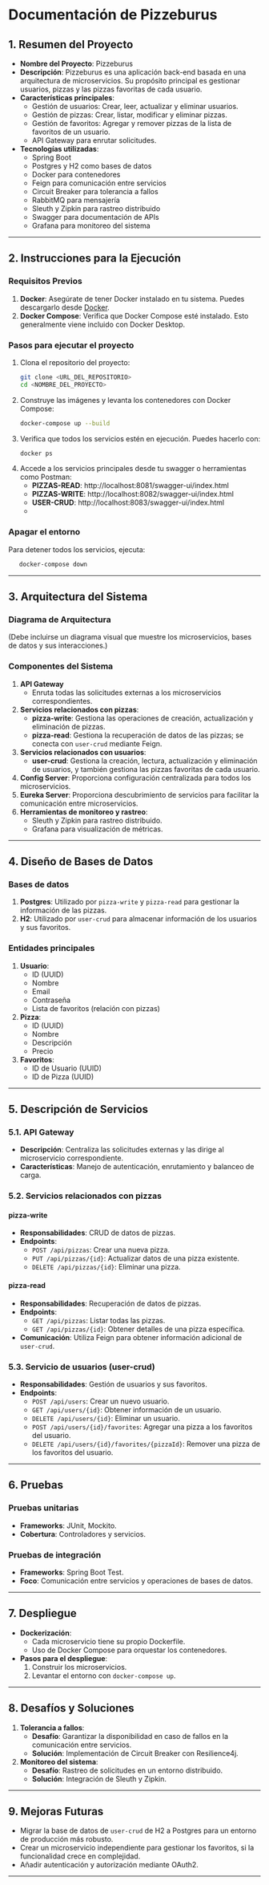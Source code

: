 # Documentación de Pizzeburus

## **1. Resumen del Proyecto**
- **Nombre del Proyecto**: Pizzeburus
- **Descripción**: Pizzeburus es una aplicación back-end basada en una arquitectura de microservicios. Su propósito principal es gestionar usuarios, pizzas y las pizzas favoritas de cada usuario.
- **Características principales**:
    - Gestión de usuarios: Crear, leer, actualizar y eliminar usuarios.
    - Gestión de pizzas: Crear, listar, modificar y eliminar pizzas.
    - Gestión de favoritos: Agregar y remover pizzas de la lista de favoritos de un usuario.
    - API Gateway para enrutar solicitudes.
- **Tecnologías utilizadas**:
    - Spring Boot
    - Postgres y H2 como bases de datos
    - Docker para contenedores
    - Feign para comunicación entre servicios
    - Circuit Breaker para tolerancia a fallos
    - RabbitMQ para mensajería
    - Sleuth y Zipkin para rastreo distribuido
    - Swagger para documentación de APIs
    - Grafana para monitoreo del sistema

---

## **2. Instrucciones para la Ejecución**

### **Requisitos Previos**
1. **Docker**: Asegúrate de tener Docker instalado en tu sistema. Puedes descargarlo desde [Docker](https://www.docker.com/).
2. **Docker Compose**: Verifica que Docker Compose esté instalado. Esto generalmente viene incluido con Docker Desktop.

### **Pasos para ejecutar el proyecto**

1. Clona el repositorio del proyecto:
   ```bash
   git clone <URL_DEL_REPOSITORIO>
   cd <NOMBRE_DEL_PROYECTO>
   ```
2. Construye las imágenes y levanta los contenedores con Docker Compose:
   ```bash
   docker-compose up --build
   ```
3. Verifica que todos los servicios estén en ejecución. Puedes hacerlo con:
   ```bash
   docker ps
   ```
4. Accede a los servicios principales desde tu swagger o herramientas como Postman:
    - **PIZZAS-READ**: http://localhost:8081/swagger-ui/index.html
    - **PIZZAS-WRITE**: http://localhost:8082/swagger-ui/index.html
    - **USER-CRUD**: http://localhost:8083/swagger-ui/index.html
    -
### **Apagar el entorno**
Para detener todos los servicios, ejecuta:
```bash
   docker-compose down
```

---

## **3. Arquitectura del Sistema**

### **Diagrama de Arquitectura**
(Debe incluirse un diagrama visual que muestre los microservicios, bases de datos y sus interacciones.)

### **Componentes del Sistema**
1. **API Gateway**
    - Enruta todas las solicitudes externas a los microservicios correspondientes.
2. **Servicios relacionados con pizzas**:
    - **pizza-write**: Gestiona las operaciones de creación, actualización y eliminación de pizzas.
    - **pizza-read**: Gestiona la recuperación de datos de las pizzas; se conecta con `user-crud` mediante Feign.
3. **Servicios relacionados con usuarios**:
    - **user-crud**: Gestiona la creación, lectura, actualización y eliminación de usuarios, y también gestiona las pizzas favoritas de cada usuario.
4. **Config Server**: Proporciona configuración centralizada para todos los microservicios.
5. **Eureka Server**: Proporciona descubrimiento de servicios para facilitar la comunicación entre microservicios.
6. **Herramientas de monitoreo y rastreo**:
    - Sleuth y Zipkin para rastreo distribuido.
    - Grafana para visualización de métricas.

---

## **4. Diseño de Bases de Datos**

### **Bases de datos**
1. **Postgres**: Utilizado por `pizza-write` y `pizza-read` para gestionar la información de las pizzas.
2. **H2**: Utilizado por `user-crud` para almacenar información de los usuarios y sus favoritos.

### **Entidades principales**
1. **Usuario**:
    - ID (UUID)
    - Nombre
    - Email
    - Contraseña
    - Lista de favoritos (relación con pizzas)
2. **Pizza**:
    - ID (UUID)
    - Nombre
    - Descripción
    - Precio
3. **Favoritos**:
    - ID de Usuario (UUID)
    - ID de Pizza (UUID)

---

## **5. Descripción de Servicios**

### **5.1. API Gateway**
- **Descripción**: Centraliza las solicitudes externas y las dirige al microservicio correspondiente.
- **Características**: Manejo de autenticación, enrutamiento y balanceo de carga.

### **5.2. Servicios relacionados con pizzas**
#### **pizza-write**
- **Responsabilidades**: CRUD de datos de pizzas.
- **Endpoints**:
    - `POST /api/pizzas`: Crear una nueva pizza.
    - `PUT /api/pizzas/{id}`: Actualizar datos de una pizza existente.
    - `DELETE /api/pizzas/{id}`: Eliminar una pizza.

#### **pizza-read**
- **Responsabilidades**: Recuperación de datos de pizzas.
- **Endpoints**:
    - `GET /api/pizzas`: Listar todas las pizzas.
    - `GET /api/pizzas/{id}`: Obtener detalles de una pizza específica.
- **Comunicación**: Utiliza Feign para obtener información adicional de `user-crud`.

### **5.3. Servicio de usuarios (user-crud)**
- **Responsabilidades**: Gestión de usuarios y sus favoritos.
- **Endpoints**:
    - `POST /api/users`: Crear un nuevo usuario.
    - `GET /api/users/{id}`: Obtener información de un usuario.
    - `DELETE /api/users/{id}`: Eliminar un usuario.
    - `POST /api/users/{id}/favorites`: Agregar una pizza a los favoritos del usuario.
    - `DELETE /api/users/{id}/favorites/{pizzaId}`: Remover una pizza de los favoritos del usuario.

---

## **6. Pruebas**

### **Pruebas unitarias**
- **Frameworks**: JUnit, Mockito.
- **Cobertura**: Controladores y servicios.

### **Pruebas de integración**
- **Frameworks**: Spring Boot Test.
- **Foco**: Comunicación entre servicios y operaciones de bases de datos.

---

## **7. Despliegue**

- **Dockerización**:
    - Cada microservicio tiene su propio Dockerfile.
    - Uso de Docker Compose para orquestar los contenedores.
- **Pasos para el despliegue**:
    1. Construir los microservicios.
    2. Levantar el entorno con `docker-compose up`.

---

## **8. Desafíos y Soluciones**
1. **Tolerancia a fallos**:
    - **Desafío**: Garantizar la disponibilidad en caso de fallos en la comunicación entre servicios.
    - **Solución**: Implementación de Circuit Breaker con Resilience4j.
2. **Monitoreo del sistema**:
    - **Desafío**: Rastreo de solicitudes en un entorno distribuido.
    - **Solución**: Integración de Sleuth y Zipkin.

---

## **9. Mejoras Futuras**
- Migrar la base de datos de `user-crud` de H2 a Postgres para un entorno de producción más robusto.
- Crear un microservicio independiente para gestionar los favoritos, si la funcionalidad crece en complejidad.
- Añadir autenticación y autorización mediante OAuth2.

---


